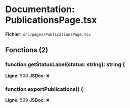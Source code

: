# Documentation: PublicationsPage.tsx

**Fichier:** `src/pages/PublicationsPage.tsx`

## Fonctions (2)

### function getStatusLabel(status: string): string {
**Ligne:** 500
**JSDoc:** ❌

### function exportPublications() {
**Ligne:** 509
**JSDoc:** ❌

